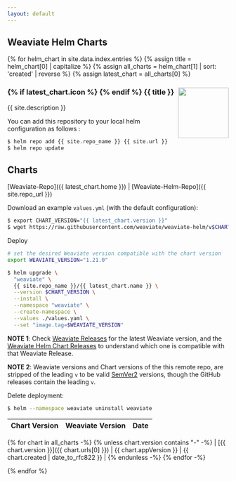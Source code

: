 ```yaml
---
layout: default
---
```


## Weaviate Helm Charts
{% for helm_chart in site.data.index.entries %}
{% assign title = helm_chart[0] | capitalize %}
{% assign all_charts = helm_chart[1] | sort: 'created' | reverse %}
{% assign latest_chart = all_charts[0] %}

<h3>
  {% if latest_chart.icon %}
  <img src="{{ latest_chart.icon }}" style="width:7.0em; vertical-align: text-top; float: right;" />
  {% endif %}
  {{ title }}
</h3>

{{ site.description }}

You can add this repository to your local helm configuration as follows :

```bash
$ helm repo add {{ site.repo_name }} {{ site.url }}
$ helm repo update
```

## Charts

[Weaviate-Repo]({{ latest_chart.home }}) \| [Weaviate-Helm-Repo]({{ site.repo_url }})


Download an example `values.yml` (with the default configuration):
```bash
$ export CHART_VERSION="{{ latest_chart.version }}"
$ wget https://raw.githubusercontent.com/weaviate/weaviate-helm/v$CHART_VERSION/weaviate/values.yaml

```

Deploy
```bash
# set the desired Weaviate version compatible with the chart version
export WEAVIATE_VERSION="1.21.0"

$ helm upgrade \
  "weaviate" \
  {{ site.repo_name }}/{{ latest_chart.name }} \
  --version $CHART_VERSION \
  --install \
  --namespace "weaviate" \
  --create-namespace \
  --values ./values.yaml \
  --set "image.tag=$WEAVIATE_VERSION"
```
**NOTE 1**: Check [Weaviate Releases](https://github.com/weaviate/weaviate/releases) for the latest Weaviate version, and the [Weaviate Helm Chart Releases](https://github.com/weaviate/weaviate-helm/releases) to understand which one is compatible with that Weaviate Release. 

**NOTE 2**: Weaviate versions and Chart versions of the this remote repo, are stripped of the leading `v` to be valid [SemVer2](https://semver.org/) versions, though the GitHub releases contain the leading `v`.

Delete deployment:
```bash
$ helm --namespace weaviate uninstall weaviate
```


| Chart Version | Weaviate Version | Date |
|---------------|-------------|------|
{% for chart in all_charts -%}
{% unless chart.version contains "-" -%}
| [{{ chart.version }}]({{ chart.urls[0] }}) | {{ chart.appVersion }} | {{ chart.created | date_to_rfc822 }} | 
{% endunless -%}
{% endfor -%}

{% endfor %}